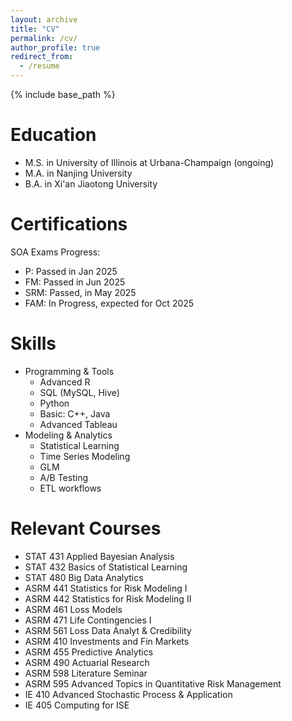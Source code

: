 ```yaml
---
layout: archive
title: "CV"
permalink: /cv/
author_profile: true
redirect_from:
  - /resume
---
```


{% include base_path %}

Education
======
* M.S. in University of Illinois at Urbana-Champaign (ongoing)
* M.A. in Nanjing University
* B.A. in Xi'an Jiaotong University

Certifications
======
SOA Exams Progress:
* P: Passed in Jan 2025
* FM: Passed in Jun 2025
* SRM: Passed, in May 2025
* FAM: In Progress, expected for Oct 2025

Skills
======
* Programming & Tools
  * Advanced R
  * SQL (MySQL, Hive)
  * Python
  * Basic: C++, Java
  * Advanced Tableau
* Modeling & Analytics
  * Statistical Learning
  * Time Series Modeling
  * GLM
  * A/B Testing
  * ETL workflows

Relevant Courses
======
* STAT 431 Applied Bayesian Analysis
* STAT 432 Basics of Statistical Learning
* STAT 480 Big Data Analytics
* ASRM 441 Statistics for Risk Modeling I
* ASRM 442 Statistics for Risk Modeling II
* ASRM 461 Loss Models
* ASRM 471 Life Contingencies I
* ASRM 561 Loss Data Analyt & Credibility
* ASRM 410 Investments and Fin Markets
* ASRM 455 Predictive Analytics
* ASRM 490 Actuarial Research
* ASRM 598 Literature Seminar
* ASRM 595 Advanced Topics in Quantitative Risk Management
* IE 410 Advanced Stochastic Process & Application
* IE 405 Computing for ISE

